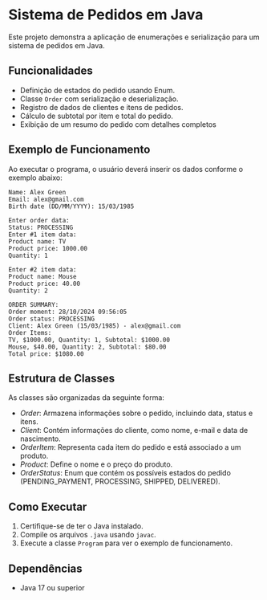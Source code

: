 # Sistema de Pedidos em Java

Este projeto demonstra a aplicação de enumerações e serialização para um sistema de pedidos em Java.

## Funcionalidades

- Definição de estados do pedido usando Enum.
- Classe `Order` com serialização e deserialização.
- Registro de dados de clientes e itens de pedidos. 
- Cálculo de subtotal por item e total do pedido. 
- Exibição de um resumo do pedido com detalhes completos

## Exemplo de Funcionamento

Ao executar o programa, o usuário deverá inserir os dados conforme o exemplo abaixo:

``` Enter cliente data:
Name: Alex Green
Email: alex@gmail.com
Birth date (DD/MM/YYYY): 15/03/1985

Enter order data:
Status: PROCESSING
Enter #1 item data:
Product name: TV
Product price: 1000.00
Quantity: 1

Enter #2 item data:
Product name: Mouse
Product price: 40.00
Quantity: 2

ORDER SUMMARY:
Order moment: 28/10/2024 09:56:05
Order status: PROCESSING
Client: Alex Green (15/03/1985) - alex@gmail.com
Order Items:
TV, $1000.00, Quantity: 1, Subtotal: $1000.00
Mouse, $40.00, Quantity: 2, Subtotal: $80.00
Total price: $1080.00
```

## Estrutura de Classes

As classes são organizadas da seguinte forma:

- *Order*: Armazena informações sobre o pedido, incluindo data, status e itens.
- *Client*: Contém informações do cliente, como nome, e-mail e data de nascimento.
- *OrderItem*: Representa cada item do pedido e está associado a um produto.
- *Product*: Define o nome e o preço do produto.
- *OrderStatus*: Enum que contém os possíveis estados do pedido (PENDING_PAYMENT, PROCESSING, SHIPPED, DELIVERED).

## Como Executar

1. Certifique-se de ter o Java instalado.
2. Compile os arquivos `.java` usando `javac`.
3. Execute a classe `Program` para ver o exemplo de funcionamento.

## Dependências

- Java 17 ou superior
